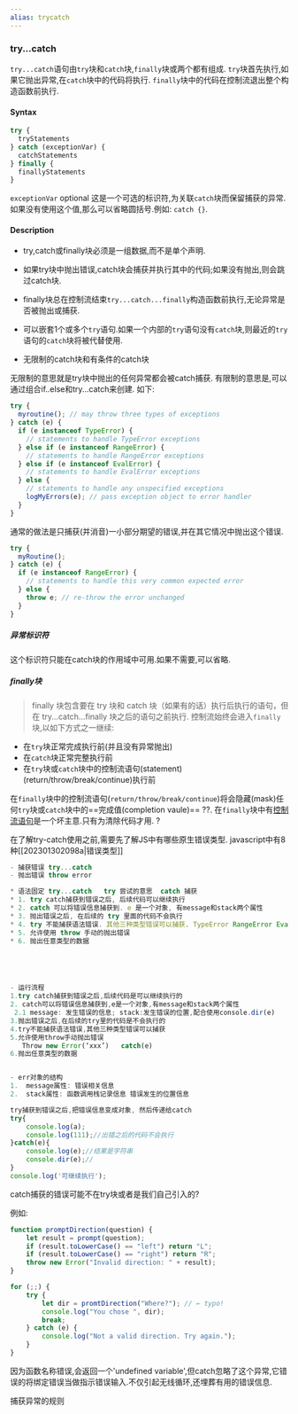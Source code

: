 ```yaml
---
alias: trycatch
---
```


### try...catch

`try...catch`语句由`try`块和`catch`块,`finally`块或两个都有组成.
`try`块首先执行,如果它抛出异常,在`catch`块中的代码将执行. 
`finally`块中的代码在控制流退出整个构造函数前执行.

#### Syntax
```js
try {
  tryStatements
} catch (exceptionVar) {
  catchStatements
} finally {
  finallyStatements
}
```

`exceptionVar` optional
这是一个可选的标识符,为关联`catch`块而保留捕获的异常. 如果没有使用这个值,那么可以省略圆括号.例如: `catch {}`.

#### Description
* try,catch或finally块必须是一组数据,而不是单个声明.
* 如果try块中抛出错误,catch块会捕获并执行其中的代码;如果没有抛出,则会跳过catch块.
* finally块总在控制流结束`try...catch...finally`构造函数前执行,无论异常是否被抛出或捕获.
* 可以嵌套1个或多个`try`语句.如果一个内部的`try`语句没有`catch`块,则最近的`try`语句的`catch`块将被代替使用.

* 无限制的catch块和有条件的catch块

无限制的意思就是try块中抛出的任何异常都会被catch捕获.
有限制的意思是,可以通过组合if..else和try...catch来创建. 如下:
```js
try {
  myroutine(); // may throw three types of exceptions
} catch (e) {
  if (e instanceof TypeError) {
    // statements to handle TypeError exceptions
  } else if (e instanceof RangeError) {
    // statements to handle RangeError exceptions
  } else if (e instanceof EvalError) {
    // statements to handle EvalError exceptions
  } else {
    // statements to handle any unspecified exceptions
    logMyErrors(e); // pass exception object to error handler
  }
}
```
通常的做法是只捕获(并消音)一小部分期望的错误,并在其它情况中抛出这个错误.
```js
try {
  myRoutine();
} catch (e) {
  if (e instanceof RangeError) {
    // statements to handle this very common expected error
  } else {
    throw e; // re-throw the error unchanged
  }
}
```


##### 异常标识符
这个标识符只能在catch块的作用域中可用.如果不需要,可以省略.

##### finally块
>finally 块包含要在 try 块和 catch 块（如果有的话）执行后执行的语句，但在 try...catch...finally 块之后的语句之前执行.
 控制流始终会进入`finally`块,以如下方式之一继续:
 * 在`try`块正常完成执行前(并且没有异常抛出)
 * 在`catch`块正常完整执行前
 * 在`try`块或`catch`块中的控制流语句(statement)(return/throw/break/continue)执行前

在`finally`块中的控制流语句(`return/throw/break/continue`)将会隐藏(mask)任何`try`块或`catch`块中的==完成值(completion vaule)== ??.
在`finally`块中有[控制流语句](https://developer.mozilla.org/en-US/docs/Web/JavaScript/Reference/Statements#control_flow)是一个坏主意.只有为清除代码才用. ?












在了解try-catch使用之前,需要先了解JS中有哪些原生错误类型.
javascript中有8种[[202301302098a|错误类型]]








```js
- 捕获错误 try...catch
- 抛出错误 throw error

* 语法固定 try...catch   try 尝试的意思  catch 捕获
* 1. try catch捕获到错误之后, 后续代码可以继续执行
* 2. catch 可以将错误信息捕获到. e 是一个对象, 有message和stack两个属性
* 3. 抛出错误之后, 在后续的 try 里面的代码不会执行
* 4. try 不能捕获语法错误. 其他三种类型错误可以捕获. TypeError RangeError EvalError
* 5. 允许使用 throw 手动的抛出错误
* 6. 抛出任意类型的数据





- 运行流程
1.try catch捕获到错误之后,后续代码是可以继续执行的
2. catch可以将错误信息捕获到,e是一个对象,有message和stack两个属性
 2.1 message: 发生错误的信息; stack:发生错误的位置,配合使用console.dir(e)
3.抛出错误之后,在后续的try里的代码是不会执行的
4.try不能捕获语法错误,其他三种类型错误可以捕获
5.允许使用throw手动抛出错误
   Throw new Error(‘xxx’)   catch(e) 
6.抛出任意类型的数据


- err对象的结构
1.	message属性: 错误相关信息
2.	stack属性: 函数调用栈记录信息 错误发生的位置信息
```



```js
try捕获到错误之后,把错误信息变成对象, 然后传递给catch
try{
    console.log(a);
    console.log(111);//出错之后的代码不会执行
}catch(e){
    console.log(e);//结果是字符串
    console.dir(e);//
}
console.log('可继续执行'); 
```


catch捕获的错误可能不在try块或者是我们自己引入的?

例如:

```js
function promptDirection(question) {
	let result = prompt(question);
	if (result.toLowerCase() == "left") return "L";
	if (result.toLowerCase() == "right") return "R";
	throw new Error("Invalid direction: " + result);
}

for (;;) {
	try {
		let dir = promtDirection("Where?"); // ← typo!
		console.log("You chose ", dir);
		break;
	} catch (e) {
		console.log("Not a valid direction. Try again.");
	}
}
```

因为函数名称错误,会返回一个'undefined variable',但catch忽略了这个异常,它错误的将绑定错误当做指示错误输入.不仅引起无线循环,还埋葬有用的错误信息.

捕获异常的规则